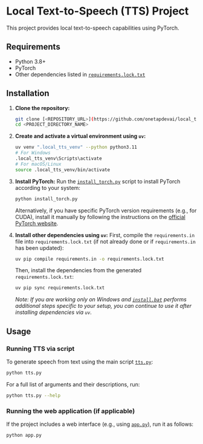 # Local Text-to-Speech (TTS) Project

This project provides local text-to-speech capabilities using PyTorch.

## Requirements

*   Python 3.8+
*   PyTorch
*   Other dependencies listed in [`requirements.lock.txt`](requirements.lock.txt:1)

## Installation

1.  **Clone the repository:**
    ```bash
    git clone [<REPOSITORY_URL>](https://github.com/onetapdevai/local_tts.git)
    cd <PROJECT_DIRECTORY_NAME>
    ```

2.  **Create and activate a virtual environment using `uv`:**
    ```bash
    uv venv ".local_tts_venv" --python python3.11
    # For Windows
    .local_tts_venv\Scripts\activate
    # For macOS/Linux
    source .local_tts_venv/bin/activate
    ```

3.  **Install PyTorch:**
    Run the [`install_torch.py`](install_torch.py:1) script to install PyTorch according to your system:
    ```bash
    python install_torch.py
    ```
    Alternatively, if you have specific PyTorch version requirements (e.g., for CUDA), install it manually by following the instructions on the [official PyTorch website](https://pytorch.org/get-started/locally/).

4.  **Install other dependencies using `uv`:**
    First, compile the `requirements.in` file into `requirements.lock.txt` (if not already done or if `requirements.in` has been updated):
    ```bash
    uv pip compile requirements.in -o requirements.lock.txt
    ```
    Then, install the dependencies from the generated `requirements.lock.txt`:
    ```bash
    uv pip sync requirements.lock.txt
    ```
    *Note: If you are working only on Windows and [`install.bat`](install.bat:1) performs additional steps specific to your setup, you can continue to use it after installing dependencies via `uv`.*

## Usage

### Running TTS via script

To generate speech from text using the main script [`tts.py`](tts.py:1):
```bash
python tts.py
```
For a full list of arguments and their descriptions, run:
```bash
python tts.py --help
```

### Running the web application (if applicable)

If the project includes a web interface (e.g., using [`app.py`](app.py:1)), run it as follows:
```bash
python app.py
